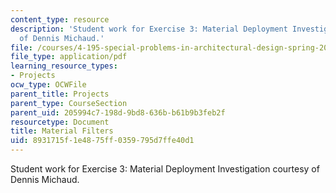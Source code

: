 ```yaml
---
content_type: resource
description: 'Student work for Exercise 3: Material Deployment Investigation courtesy
  of Dennis Michaud.'
file: /courses/4-195-special-problems-in-architectural-design-spring-2005/8931715f1e4875ff0359795d7ffe40d1_3michaud.pdf
file_type: application/pdf
learning_resource_types:
- Projects
ocw_type: OCWFile
parent_title: Projects
parent_type: CourseSection
parent_uid: 205994c7-198d-9bd8-636b-b61b9b3feb2f
resourcetype: Document
title: Material Filters
uid: 8931715f-1e48-75ff-0359-795d7ffe40d1
---
```

Student work for Exercise 3: Material Deployment Investigation courtesy of Dennis Michaud.

